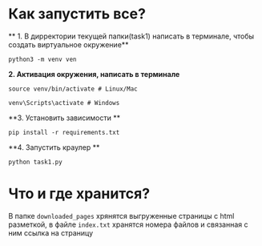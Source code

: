 # Как запустить все?
** 1. В дирректории текущей папки(task1) написать в терминале, чтобы создать виртуальное окружение**
```
python3 -m venv ven
```
**2. Активация окружения, написать в терминале**
```
source venv/bin/activate # Linux/Mac
```
```
venv\Scripts\activate # Windows
```
**3. Установить зависимости **
```
pip install -r requirements.txt 
```
**4. Запустить краулер **
```
python task1.py
```
# Что и где хранится?
В папке `downloaded_pages` хрянятся выгруженные страницы с html разметкой, в файле `index.txt` хранятся номера файлов и связанная с ним ссылка на страницу
